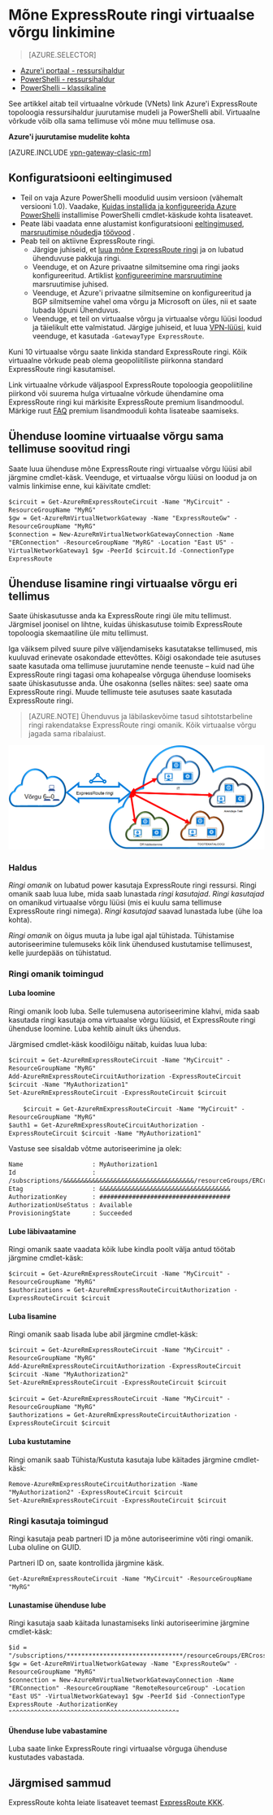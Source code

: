 <properties 
   pageTitle="Linkimine on ExpressRoute ringi virtuaalse võrgu PowerShelli abil | Microsoft Azure'i"
   description="Selle dokumendi pakub ülevaade sellest, kuidas lingitakse virtuaalne võrkude (VNets) ExpressRoute topoloogia ressursihaldur juurutamise mudeli ja PowerShelli abil."
   services="expressroute"
   documentationCenter="na"
   authors="ganesr"
   manager="carmonm"
   editor=""
   tags="azure-resource-manager"/>
<tags 
   ms.service="expressroute"
   ms.devlang="na"
   ms.topic="article"
   ms.tgt_pltfrm="na"
   ms.workload="infrastructure-services"
   ms.date="10/10/2016"
   ms.author="ganesr" />

# <a name="link-a-virtual-network-to-an-expressroute-circuit"></a>Mõne ExpressRoute ringi virtuaalse võrgu linkimine

> [AZURE.SELECTOR]
- [Azure'i portaal - ressursihaldur](expressroute-howto-linkvnet-portal-resource-manager.md)
- [PowerShelli - ressursihaldur](expressroute-howto-linkvnet-arm.md)
- [PowerShelli – klassikaline](expressroute-howto-linkvnet-classic.md)


See artikkel aitab teil virtuaalne võrkude (VNets) link Azure'i ExpressRoute topoloogia ressursihaldur juurutamise mudeli ja PowerShelli abil. Virtuaalne võrkude võib olla sama tellimuse või mõne muu tellimuse osa.

**Azure'i juurutamise mudelite kohta**

[AZURE.INCLUDE [vpn-gateway-clasic-rm](../../includes/vpn-gateway-classic-rm-include.md)] 

## <a name="configuration-prerequisites"></a>Konfiguratsiooni eeltingimused

- Teil on vaja Azure PowerShelli moodulid uusim versioon (vähemalt versiooni 1.0). Vaadake, [Kuidas installida ja konfigureerida Azure PowerShelli](../powershell-install-configure.md) installimise PowerShelli cmdlet-käskude kohta lisateavet.
- Peate läbi vaadata enne alustamist konfiguratsiooni [eeltingimused](expressroute-prerequisites.md), [marsruutimise nõuded](expressroute-routing.md)ja [töövood](expressroute-workflows.md) .
- Peab teil on aktiivne ExpressRoute ringi. 
    - Järgige juhiseid, et [luua mõne ExpressRoute ringi](expressroute-howto-circuit-arm.md) ja on lubatud ühenduvuse pakkuja ringi. 
    - Veenduge, et on Azure privaatne silmitsemine oma ringi jaoks konfigureeritud. Artiklist [konfigureerimine marsruutimine](expressroute-howto-routing-arm.md) marsruutimise juhised. 
    - Veenduge, et Azure'i privaatne silmitsemine on konfigureeritud ja BGP silmitsemine vahel oma võrgu ja Microsoft on üles, nii et saate lubada lõpuni Ühenduvus.
    - Veenduge, et teil on virtuaalse võrgu ja virtuaalse võrgu lüüsi loodud ja täielikult ette valmistatud. Järgige juhiseid, et luua [VPN-lüüsi](../articles/vpn-gateway/vpn-gateway-create-site-to-site-rm-powershell.md), kuid veenduge, et kasutada `-GatewayType ExpressRoute`.

Kuni 10 virtuaalse võrgu saate linkida standard ExpressRoute ringi. Kõik virtuaalne võrkude peab olema geopoliitiliste piirkonna standard ExpressRoute ringi kasutamisel. 

Link virtuaalne võrkude väljaspool ExpressRoute topoloogia geopoliitiline piirkond või suurema hulga virtuaalne võrkude ühendamine oma ExpressRoute ringi kui märkisite ExpressRoute premium lisandmoodul. Märkige ruut [FAQ](expressroute-faqs.md) premium lisandmooduli kohta lisateabe saamiseks.

## <a name="connect-a-virtual-network-in-the-same-subscription-to-a-circuit"></a>Ühenduse loomine virtuaalse võrgu sama tellimuse soovitud ringi

Saate luua ühenduse mõne ExpressRoute ringi virtuaalse võrgu lüüsi abil järgmine cmdlet-käsk. Veenduge, et virtuaalse võrgu lüüsi on loodud ja on valmis linkimise enne, kui käivitate cmdlet:

    $circuit = Get-AzureRmExpressRouteCircuit -Name "MyCircuit" -ResourceGroupName "MyRG"
    $gw = Get-AzureRmVirtualNetworkGateway -Name "ExpressRouteGw" -ResourceGroupName "MyRG"
    $connection = New-AzureRmVirtualNetworkGatewayConnection -Name "ERConnection" -ResourceGroupName "MyRG" -Location "East US" -VirtualNetworkGateway1 $gw -PeerId $circuit.Id -ConnectionType ExpressRoute

## <a name="connect-a-virtual-network-in-a-different-subscription-to-a-circuit"></a>Ühenduse lisamine ringi virtuaalse võrgu eri tellimus

Saate ühiskasutusse anda ka ExpressRoute ringi üle mitu tellimust. Järgmisel joonisel on lihtne, kuidas ühiskasutuse toimib ExpressRoute topoloogia skemaatiline üle mitu tellimust.

Iga väiksem pilved suure pilve väljendamiseks kasutatakse tellimused, mis kuuluvad erinevate osakondade ettevõttes. Kõigi osakondade teie asutuses saate kasutada oma tellimuse juurutamine nende teenuste – kuid nad ühe ExpressRoute ringi tagasi oma kohapealse võrguga ühenduse loomiseks saate ühiskasutusse anda. Ühe osakonna (selles näites: see) saate oma ExpressRoute ringi. Muude tellimuste teie asutuses saate kasutada ExpressRoute ringi.

>[AZURE.NOTE] Ühenduvus ja läbilaskevõime tasud sihtotstarbeline ringi rakendatakse ExpressRoute ringi omanik. Kõik virtuaalse võrgu jagada sama ribalaiust.

![Rist-tellimuse Ühenduvus](./media/expressroute-howto-linkvnet-classic/cross-subscription.png)

### <a name="administration"></a>Haldus

*Ringi omanik* on lubatud power kasutaja ExpressRoute ringi ressursi. Ringi omanik saab luua lube, mida saab lunastada *ringi kasutajad*. *Ringi kasutajad* on omanikud virtuaalse võrgu lüüsi (mis ei kuulu sama tellimuse ExpressRoute ringi nimega). *Ringi kasutajad* saavad lunastada lube (ühe loa kohta).

*Ringi omanik* on õigus muuta ja lube igal ajal tühistada. Tühistamise autoriseerimine tulemuseks kõik link ühendused kustutamise tellimusest, kelle juurdepääs on tühistatud.

### <a name="circuit-owner-operations"></a>Ringi omanik toimingud 

#### <a name="creating-an-authorization"></a>Luba loomine
    
Ringi omanik loob luba. Selle tulemusena autoriseerimine klahvi, mida saab kasutada ringi kasutaja oma virtuaalse võrgu lüüsid, et ExpressRoute ringi ühenduse loomine. Luba kehtib ainult üks ühendus.

Järgmised cmdlet-käsk koodilõigu näitab, kuidas luua luba:

    $circuit = Get-AzureRmExpressRouteCircuit -Name "MyCircuit" -ResourceGroupName "MyRG"
    Add-AzureRmExpressRouteCircuitAuthorization -ExpressRouteCircuit $circuit -Name "MyAuthorization1"
    Set-AzureRmExpressRouteCircuit -ExpressRouteCircuit $circuit

        $circuit = Get-AzureRmExpressRouteCircuit -Name "MyCircuit" -ResourceGroupName "MyRG"
    $auth1 = Get-AzureRmExpressRouteCircuitAuthorization -ExpressRouteCircuit $circuit -Name "MyAuthorization1"
        

Vastuse see sisaldab võtme autoriseerimine ja olek:

    Name                   : MyAuthorization1
    Id                     : /subscriptions/&&&&&&&&&&&&&&&&&&&&&&&&&&&&&&&&&&&&/resourceGroups/ERCrossSubTestRG/providers/Microsoft.Network/expressRouteCircuits/CrossSubTest/authorizations/MyAuthorization1
    Etag                   : &&&&&&&&&&&&&&&&&&&&&&&&&&&&&&&&&&&& 
    AuthorizationKey       : ####################################
    AuthorizationUseStatus : Available
    ProvisioningState      : Succeeded

        

#### <a name="reviewing-authorizations"></a>Lube läbivaatamine

Ringi omanik saate vaadata kõik lube kindla poolt välja antud töötab järgmine cmdlet-käsk:

    $circuit = Get-AzureRmExpressRouteCircuit -Name "MyCircuit" -ResourceGroupName "MyRG"
    $authorizations = Get-AzureRmExpressRouteCircuitAuthorization -ExpressRouteCircuit $circuit
    

#### <a name="adding-authorizations"></a>Luba lisamine

Ringi omanik saab lisada lube abil järgmine cmdlet-käsk:

    $circuit = Get-AzureRmExpressRouteCircuit -Name "MyCircuit" -ResourceGroupName "MyRG"
    Add-AzureRmExpressRouteCircuitAuthorization -ExpressRouteCircuit $circuit -Name "MyAuthorization2"
    Set-AzureRmExpressRouteCircuit -ExpressRouteCircuit $circuit
    
    $circuit = Get-AzureRmExpressRouteCircuit -Name "MyCircuit" -ResourceGroupName "MyRG"
    $authorizations = Get-AzureRmExpressRouteCircuitAuthorization -ExpressRouteCircuit $circuit

    
#### <a name="deleting-authorizations"></a>Luba kustutamine

Ringi omanik saab Tühista/Kustuta kasutaja lube käitades järgmine cmdlet-käsk:

    Remove-AzureRmExpressRouteCircuitAuthorization -Name "MyAuthorization2" -ExpressRouteCircuit $circuit
    Set-AzureRmExpressRouteCircuit -ExpressRouteCircuit $circuit    

### <a name="circuit-user-operations"></a>Ringi kasutaja toimingud

Ringi kasutaja peab partneri ID ja mõne autoriseerimine võti ringi omanik. Luba oluline on GUID.

Partneri ID on, saate kontrollida järgmine käsk.

    Get-AzureRmExpressRouteCircuit -Name "MyCircuit" -ResourceGroupName "MyRG"

#### <a name="redeeming-connection-authorizations"></a>Lunastamise ühenduse lube

Ringi kasutaja saab käitada lunastamiseks linki autoriseerimine järgmine cmdlet-käsk:

    $id = "/subscriptions/********************************/resourceGroups/ERCrossSubTestRG/providers/Microsoft.Network/expressRouteCircuits/MyCircuit"  
    $gw = Get-AzureRmVirtualNetworkGateway -Name "ExpressRouteGw" -ResourceGroupName "MyRG"
    $connection = New-AzureRmVirtualNetworkGatewayConnection -Name "ERConnection" -ResourceGroupName "RemoteResourceGroup" -Location "East US" -VirtualNetworkGateway1 $gw -PeerId $id -ConnectionType ExpressRoute -AuthorizationKey "^^^^^^^^^^^^^^^^^^^^^^^^^^^^^^^^^^^^^^^^^^^^^"

#### <a name="releasing-connection-authorizations"></a>Ühenduse lube vabastamine

Luba saate linke ExpressRoute ringi virtuaalse võrguga ühenduse kustutades vabastada.

## <a name="next-steps"></a>Järgmised sammud

ExpressRoute kohta leiate lisateavet teemast [ExpressRoute KKK](expressroute-faqs.md).
